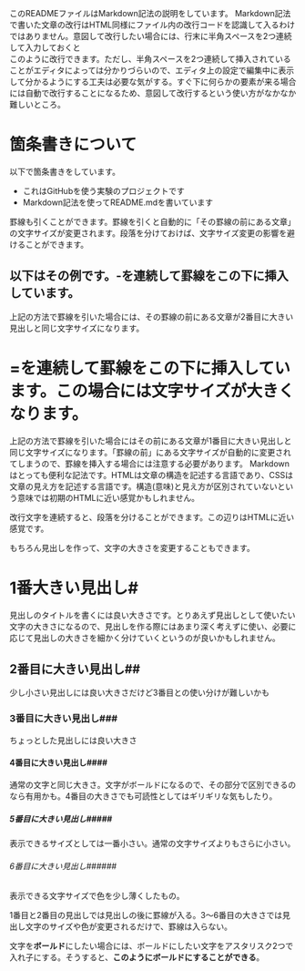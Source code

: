 このREADMEファイルはMarkdown記法の説明をしています。
Markdown記法で書いた文章の改行はHTML同様にファイル内の改行コードを認識して入るわけではありません。意図して改行したい場合には、行末に半角スペースを2つ連続して入力しておくと  
このように改行できます。ただし、半角スペースを2つ連続して挿入されていることがエディタによっては分かりづらいので、エディタ上の設定で編集中に表示して分かるようにする工夫は必要な気がする。すぐ下に何らかの要素が来る場合には自動で改行することになるため、意図して改行するという使い方がなかなか難しいところ。

# 箇条書きについて
以下で箇条書きをしています。
* これはGitHubを使う実験のプロジェクトです
* Markdown記法を使ってREADME.mdを書いています

罫線も引くことができます。罫線を引くと自動的に「その罫線の前にある文章」の文字サイズが変更されます。段落を分けておけば、文字サイズ変更の影響を避けることができます。

以下はその例です。-を連続して罫線をこの下に挿入しています。
-------------------------
上記の方法で罫線を引いた場合には、その罫線の前にある文章が2番目に大きい見出しと同じ文字サイズになります。

=を連続して罫線をこの下に挿入しています。この場合には文字サイズが大きくなります。
=========================
上記の方法で罫線を引いた場合にはその前にある文章が1番目に大きい見出しと同じ文字サイズになります。「罫線の前」にある文字サイズが自動的に変更されてしまうので、罫線を挿入する場合には注意する必要があります。
Markdownはとっても便利な記法です。HTMLは文章の構造を記述する言語であり、CSSは文章の見え方を記述する言語です。構造(意味)と見え方が区別されていないという意味では初期のHTMLに近い感覚かもしれません。

改行文字を連続すると、段落を分けることができます。この辺りはHTMLに近い感覚です。

もちろん見出しを作って、文字の大きさを変更することもできます。
# 1番大きい見出し#
見出しのタイトルを書くには良い大きさです。とりあえず見出しとして使いたい文字の大きさになるので、見出しを作る際にはあまり深く考えずに使い、必要に応じて見出しの大きさを細かく分けていくというのが良いかもしれません。
## 2番目に大きい見出し##
少し小さい見出しには良い大きさだけど3番目との使い分けが難しいかも
### 3番目に大きい見出し###
ちょっとした見出しには良い大きさ
#### 4番目に大きい見出し####
通常の文字と同じ大きさ。文字がボールドになるので、その部分で区別できるのなら有用かも。4番目の大きさでも可読性としてはギリギリな気もしたり。
##### 5番目に大きい見出し#####
表示できるサイズとしては一番小さい。通常の文字サイズよりもさらに小さい。
###### 6番目に大きい見出し######
表示できる文字サイズで色を少し薄くしたもの。  

1番目と2番目の見出しでは見出しの後に罫線が入る。3〜6番目の大きさでは見出し文字のサイズや色が変更されるだけで、罫線は入らない。

文字を**ボールド**にしたい場合には、ボールドにしたい文字をアスタリスク2つで入れ子にする。そうすると、**このようにボールドにすることができる**。
